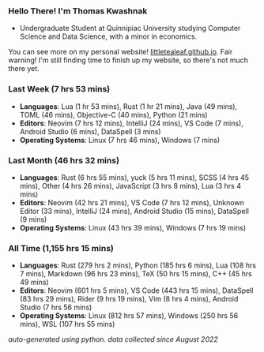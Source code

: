 
### Hello There! I'm Thomas Kwashnak

- Undergraduate Student at Quinnipiac University studying Computer Science and Data Science, with a minor in economics.

You can see more on my personal website! [littletealeaf.github.io](https://littletealeaf.github.io). Fair warning! I'm still finding time to finish up my website, so there's not much there yet.

### Last Week (7 hrs 53 mins)
- **Languages**: Lua (1 hr 53 mins), Rust (1 hr 21 mins), Java (49 mins), TOML (46 mins), Objective-C (40 mins), Python (21 mins)
- **Editors**: Neovim (7 hrs 12 mins), IntelliJ (24 mins), VS Code (7 mins), Android Studio (6 mins), DataSpell (3 mins)
- **Operating Systems**: Linux (7 hrs 46 mins), Windows (7 mins)
    
### Last Month (46 hrs 32 mins)
- **Languages**: Rust (6 hrs 55 mins), yuck (5 hrs 11 mins), SCSS (4 hrs 45 mins), Other (4 hrs 26 mins), JavaScript (3 hrs 8 mins), Lua (3 hrs 4 mins)
- **Editors**: Neovim (42 hrs 21 mins), VS Code (7 hrs 12 mins), Unknown Editor (33 mins), IntelliJ (24 mins), Android Studio (15 mins), DataSpell (9 mins)
- **Operating Systems**: Linux (43 hrs 39 mins), Windows (7 hrs 19 mins)
    
### All Time (1,155 hrs 15 mins)
- **Languages**: Rust (279 hrs 2 mins), Python (185 hrs 6 mins), Lua (108 hrs 7 mins), Markdown (96 hrs 23 mins), TeX (50 hrs 15 mins), C++ (45 hrs 49 mins)
- **Editors**: Neovim (601 hrs 5 mins), VS Code (443 hrs 15 mins), DataSpell (83 hrs 29 mins), Rider (9 hrs 19 mins), Vim (8 hrs 4 mins), Android Studio (7 hrs 56 mins)
- **Operating Systems**: Linux (812 hrs 57 mins), Windows (250 hrs 56 mins), WSL (107 hrs 55 mins)
    

*auto-generated using python. data collected since August 2022*
